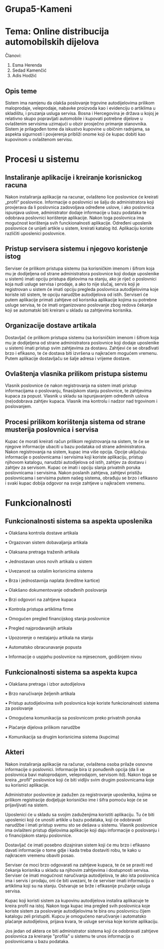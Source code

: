 # Grupa5-Kameni
 
# Tema: Online distribucija automobilskih dijelova

Članovi:
  1. Esma Herenda
  2. Sedad Kamenčić
  3. Adis Hodžić
  
  
## Opis teme 

Sistem ima namjenu da olakša poslovanje trgovine autodijelovima prilikom maloprodaje, veleprodaje, nabavke proizvoda kao i evidenciju o artiklima u skladištu, i pruzanja usluga servisa.
Bosna i Hercegovina je država u kojoj je relativno skupo popravljati automobile i kupovati potrebne dijelove u ovlaštenim servisima uzimajući u obzir prosječno primanje stanovnika. Sistem je prilagođen tome da iskustvo kupovine u običnim radnjama, sa aspekta sigurnosti i povjerenja približi onome koji će kupac dobiti kao kupovinom u ovlaštenom servisu.

# Procesi u sistemu

## Instaliranje aplikacije i kreiranje korisnickog racuna

Nakon instaliranja aplikacije na racunar, ovlašteno lice poslovnice će kreirati „profil“ poslovnice. Informacije o poslovnici se šalju do administratora koji provjerava da li poslovnica zadovoljava određene uslove, i ako poslovnica ispunjava uslove, administrator dodaje informacije u bazu podataka te odobrava poslovnici korištenje aplikacije. Nakon toga poslovnica ima mogućnost korištenja svih funckionalnosti aplikacije. Određeni uposlenik poslovnice će unijeti artikle u sistem, kreirati katalog itd. Aplikaciju koriste različiti uposlenici poslovnice.

## Pristup servisera sistemu i njegovo koristenje istog 

Serviser će prilikom pristupa sistemu (sa korisničkim imenom i šifrom koja mu je dodijeljena od strane administratora poslovnice koji dodaje uposlenike u sistem)  imati opciju pristupa dijelovima na stanju, ako je riječ o poslovnici koja nudi usluge servisa i prodaje, a ako to nije slučaj, servis koji je registrovan u sistem će imati opciju pregleda poslovnica autodijelovima koje koriste isti sistem, te opciju narudžbe autodijelova od istih. Serviseri će putem aplikacije primati zahtjeve od korisnika aplikacije kojima su potrebne usluge servisa, te će imati organizovano poslovanje zbog redova čekanja koji se automatski biti kreirani u skladu sa zahtjevima korisnika.

## Organizacije dostave artikala

Dostavljač će prilikom pristupa sistemu (sa korisničkim imenom i šifrom koja mu je dodijeljena od strane administratora poslovnice koji dodaje uposlenike u sistem)  imati pristup svim zahtjevima za dostavu. Zahtjevi će se obrađivati brzo i efikasno, te će dostava biti izvršena u najkraćem mogućem vremenu. Putem aplikacije dostavljaču se šalje adresa i vrijeme dostave.

## Ovlaštenja vlasnika prilikom pristupa sistemu

Vlasnik poslovnice će nakon registrovanja na sistem imati pristup informacijama o poslovanju, finasijskom stanju poslovnice, te zahtjevima kupaca za popust. Vlasnik u skladu sa ispunjavanjem određenih uslova (ne)odobrava zahtjev kupaca. Vlasnik ima kontrolu i nadzor nad trgovinom i poslovanjem.

## Procesi prilikom korištenja sistema od strane musterija poslovnica i servisa 

Kupac će morati kreirati račun prilikom registrovanja na sistem, te će se njegove informacije ubaciti u bazu podataka od strane administratora. Nakon registrovanja na sistem, kupac ima više opcija. Opcije uključuju informacije o poslovnicama i servisima  koji koriste aplikaciju, pristup njihovom katalogu, narudzbi autodijelova od istih, zahtjev za dostavu i zahtjev za servisom. Kupac ce imati i opciju slanja privatnih poruka poslovnicama i servisima. Nakon poslanih zahtjeva, zahtjevi pristižu poslovnicama i servisima putem našeg sistema, obrađuju se brzo i efikasno i svaki kupac dobija odgovor na svoje zahtjeve u najkraćem vremenu.


# Funkcionalnosti

## Funkcionalnosti sistema sa aspekta uposlenika

•	Olakšana kontrola dostave artikala

•	Orgazovan sistem dobavaljanja artikala

•	Olaksana pretraga traženih artikala

•	Jednostavan unos novih artikala u sistem

•	Uvezanost sa ostalim korisnicima sistema 

•	Brza i jednostavnija naplata (kreditne kartice) 

•	Olakšano dokumentovanje odrađenih poslovanja

•	Brzi odgovori na zahtjeve kupaca

•	Kontrola pristupa artiklima firme

•	Omogućen pregled financijskog stanja poslovnice 

•	Pregled najprodavanijih artikala

•	Upozorenje o nestajanju artikala na stanju

•	Automatsko obracunavanje popusta

•	Informacije o uspjehu poslovnice na mjesecnom, godišnjem nivou

## Funkcionalnosti sistema sa aspekta kupca

•	Olakšana pretraga i izbor autodijelova

•	Brzo naručivanje željenih artikala

•	Pristup autodijelovima svih poslovnica koje koriste funkcionalnosti sistema za poslovanje

•	Omogućena komunikacija sa poslovnicom preko privatnih poruka

•	Plaćanje dijelova prilikom narudžbe

•	Komunikacija sa drugim korisnicima sistema (kupcima)

## Akteri

Nakon instaliranja aplikacije na računar, ovlaštena osoba prilaže osnovne informacije o poslovnici. Informacije bira iz ponuđenih opcija (da li se poslovnica bavi maloprodajom, veleprodajom, servisom itd). Nakon toga se kreira „profil“ poslovnice koji će biti vidljiv svim drugim poslovnicama koje su korisnici aplikacije.

Administrator poslovnice je zadužen za registrovanje uposlenika, kojima se prilikom registracije dodjeljuje korisničko ime i šifra pomoću koje će se prijavljivati na sistem. 

Uposlenici će u skladu sa svojim zaduženjima koristiti aplikaciju. 
Tu će biti uposlenici koji će unositi artikle u bazu podataka, koji će odobravati narudžbe i imati pristup svemu sto se dešava u sistemu. Vlasnik poslovnice ima ovlašteni pristup dijelovima aplikacije koji daju informacije o poslovanju i o financijskom stanju poslovnice.

Dostavljač će imati posebno dizajniran sistem koji će mu brzo i efikasno davati informacije o tome gdje  i kada treba dostaviti robu, te kako u najkracem vremenu obaviti posao.

Serviser će moci brzo odgovarati na zahtjeve kupaca, te će se praviti red čekanja korisnika u skladu sa njihovim zahtjevima i dostupnosti servisa. Serviser će imati mogućnost naručivanja autodijelova, te ako ista poslovnica ima i servis i prodaju, oni će biti uvezani, te će serviser imati informaciju o artiklima koji su na stanju. Ostvaruje se brže i efikasnije pružanje usluga servisa.

Kupac koji koristi sistem za kupovinu autodijelova instalira aplikacuje te kreira profil na istoj. Nakon toga kupac ima pregled svih poslovnica koje koriste sistem za poslovanje autodijelovima te bira onu poslovnicu čijem katalogu zeli pristupiti. Kupcu je omogućeno naručivanje i automatsko plaćanje autodijelova, prijava kvara, te usluge servisa koje koriste aplikaciju.

Jos jedan od aktera ce biti administrator sistema koji će odobravati zahtjeve poslovnica za kreiranje "profila" u sistemu te unos informacija o poslovnicama u bazu podataka.
